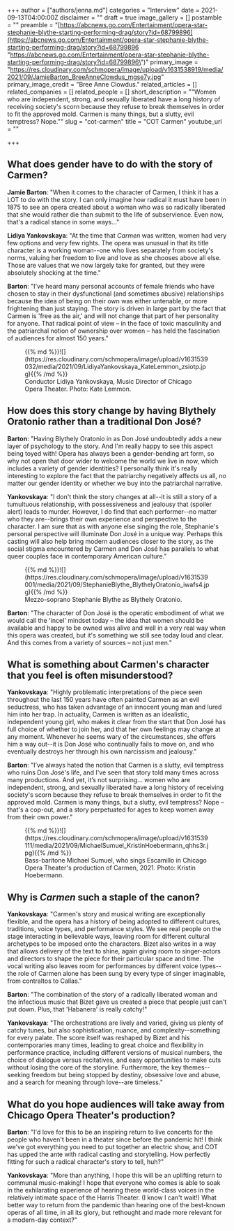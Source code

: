 +++
author = ["authors/jenna.md"]
categories = "Interview"
date = 2021-09-13T04:00:00Z
disclaimer = ""
draft = true
image_gallery = []
postamble = ""
preamble = "[https://abcnews.go.com/Entertainment/opera-star-stephanie-blythe-starting-performing-drag/story?id=68799896](https://abcnews.go.com/Entertainment/opera-star-stephanie-blythe-starting-performing-drag/story?id=68799896 \"https://abcnews.go.com/Entertainment/opera-star-stephanie-blythe-starting-performing-drag/story?id=68799896\")"
primary_image = "https://res.cloudinary.com/schmopera/image/upload/v1631538919/media/2021/09/JamieBarton_BreeAnneClowdus_mgse7y.jpg"
primary_image_credit = "Bree Anne Clowdus."
related_articles = []
related_companies = []
related_people = []
short_description = "\"Women who are independent, strong, and sexually liberated have a long history of receiving society's scorn because they refuse to break themselves in order to fit the approved mold. Carmen is many things, but a slutty, evil temptress? Nope.\""
slug = "cot-carmen"
title = "COT Carmen"
youtube_url = ""

+++
## What does gender have to do with the story of Carmen?

**Jamie Barton**: "When it comes to the character of Carmen, I think it has a LOT to do with the story. I can only imagine how radical it must have been in 1875 to see an opera created about a woman who was so radically liberated that she would rather die than submit to the life of subservience. Even now, that's a radical stance in some ways..."

**Lidiya Yankovskaya**: "At the time that _Carmen_ was written, women had very few options and very few rights. The opera was unusual in that its title character is a working woman--one who lives separately from society's norms, valuing her freedom to live and love as she chooses above all else. Those are values that we now largely take for granted, but they were absolutely shocking at the time."

**Barton**: "I've heard many personal accounts of female friends who have chosen to stay in their dysfunctional (and sometimes abusive) relationships because the idea of being on their own was either untenable, or more frightening than just staying. The story is driven in large part by the fact that Carmen is 'free as the air,' and will not change that part of her personality for anyone. That radical point of view – in the face of toxic masculinity and the patriarchal notion of ownership over women – has held the fascination of audiences for almost 150 years."

<figure data-type="image">{{% md %}}![](https://res.cloudinary.com/schmopera/image/upload/v1631539032/media/2021/09/LidiyaYankovskaya_KateLemmon_zsiotp.jpg){{% /md %}}

<figcaption>Conductor Lidiya Yankovskaya, Music Director of Chicago Opera Theater. Photo: Kate Lemmon.</figcaption>

</figure>

## How does this story change by having Blythely Oratonio rather than a traditional Don José?

**Barton**: "Having Blythely Oratonio in as Don José undoubtedly adds a new layer of psychology to the story. And I'm really happy to see this aspect being toyed with! Opera has always been a gender-bending art form, so why not open that door wider to welcome the world we live in now, which includes a variety of gender identities? I personally think it's really interesting to explore the fact that the patriarchy negatively affects us all, no matter our gender identity or whether we buy into the patriarchal narrative. 

**Yankovskaya**: "I don't think the story changes at all--it is still a story of a tumultuous relationship, with possessiveness and jealousy that (spoiler alert) leads to murder. However, I do find that each performer--no matter who they are--brings their own experience and perspective to the character. I am sure that as with anyone else singing the role, Stephanie's personal perspective will illuminate Don José in a unique way. Perhaps this casting will also help bring modern audiences closer to the story, as the social stigma encountered by Carmen and Don José has parallels to what queer couples face in contemporary American culture."

<figure data-type="image">{{% md %}}![](https://res.cloudinary.com/schmopera/image/upload/v1631539001/media/2021/09/StephanieBlythe_BlythelyOratonio_iwafs4.jpg){{% /md %}}

<figcaption>Mezzo-soprano Stephanie Blythe as Blythely Oratonio.</figcaption>

</figure>

**Barton**: "The character of Don José is the operatic embodiment of what we would call the 'incel' mindset today – the idea that women should be available and happy to be owned was alive and well in a very real way when this opera was created, but it's something we still see today loud and clear. And this comes from a variety of sources – not just men."

## What is something about Carmen's character that you feel is often misunderstood?

**Yankovskaya**: "Highly problematic interpretations of the piece seen throughout the last 150 years have often painted Carmen as an evil seductress, who has taken advantage of an innocent young man and lured him into her trap. In actuality, Carmen is written as an idealistic, independent young girl, who makes it clear from the start that Don José has full choice of whether to join her, and that her own feelings may change at any moment. Whenever he seems wary of the circumstances, she offers him a way out--it is Don José who continually fails to move on, and who eventually destroys her through his own narcissism and jealousy."

**Barton**: "I've always hated the notion that Carmen is a slutty, evil temptress who ruins Don José's life, and I've seen that story told many times across many productions. And yet, it’s not surprising... women who are independent, strong, and sexually liberated have a long history of receiving society's scorn because they refuse to break themselves in order to fit the approved mold. Carmen is many things, but a slutty, evil temptress? Nope – that's a cop-out, and a story perpetuated for ages to keep women away from their own power."

<figure data-type="image">{{% md %}}![](https://res.cloudinary.com/schmopera/image/upload/v1631539111/media/2021/09/MichaelSumuel_KristinHoebermann_qhhs3r.jpg){{% /md %}}

<figcaption>Bass-baritone Michael Sumuel, who sings Escamillo in Chicago Opera Theater's production of Carmen, 2021. Photo: Kristin Hoebermann.</figcaption>

</figure>

## Why is _Carmen_ such a staple of the canon?

**Yankovskaya**: "Carmen's story and musical writing are exceptionally flexible, and the opera has a history of being adopted to different cultures, traditions, voice types, and performance styles. We see real people on the stage interacting in believable ways, leaving room for different cultural archetypes to be imposed onto the characters. Bizet also writes in a way that allows delivery of the text to shine, again giving room to singer-actors and directors to shape the piece for their particular space and time. The vocal writing also leaves room for performances by different voice types--the role of Carmen alone has been sung by every type of singer imaginable, from contraltos to Callas."

**Barton**: "The combination of the story of a radically liberated woman and the infectious music that Bizet gave us created a piece that people just can't put down. Plus, that 'Habanera' is really catchy!"

**Yankovskaya**: "The orchestrations are lively and varied, giving us plenty of catchy tunes, but also sophistication, nuance, and complexity--something for every palate. The score itself was reshaped by Bizet and his contemporaries many times, leading to great choice and flexibility in performance practice, including different versions of musical numbers, the choice of dialogue versus recitatives, and easy opportunities to make cuts without losing the core of the storyline. Furthermore, the key themes--seeking freedom but being stopped by destiny, obsessive love and abuse, and a search for meaning through love--are timeless."

## What do you hope audiences will take away from Chicago Opera Theater's production?

**Barton**: "I'd love for this to be an inspiring return to live concerts for the people who haven't been in a theater since before the pandemic hit! I think we've got everything you need to put together an electric show, and COT has upped the ante with radical casting and storytelling. How perfectly fitting for such a radical character's story to tell, huh?"

**Yankovskaya**: "More than anything, I hope this will be an uplifting return to communal music-making! I hope that everyone who comes is able to soak in the exhilarating experience of hearing these world-class voices in the relatively intimate space of the Harris Theater. (I know I can't wait!) What better way to return from the pandemic than hearing one of the best-known operas of all time, in all its glory, but rethought and made more relevant for a modern-day context?"
